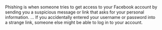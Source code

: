 Phishing is when someone tries to get access to your Facebook account by sending you a suspicious message or link that asks for your personal information. ... If you accidentally entered your username or password into a strange link, someone else might be able to log in to your account.

